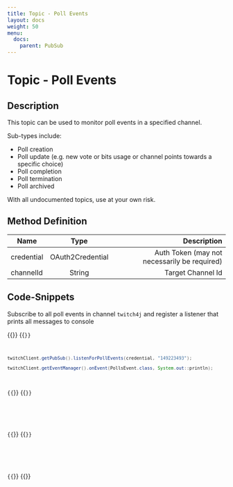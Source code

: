 ```yaml
---
title: Topic - Poll Events
layout: docs
weight: 50
menu: 
  docs:
    parent: PubSub
---
```


# Topic - Poll Events

## Description

This topic can be used to monitor poll events in a specified channel.

Sub-types include:
* Poll creation
* Poll update (e.g. new vote or bits usage or channel points towards a specific choice)
* Poll completion
* Poll termination
* Poll archived

With all undocumented topics, use at your own risk.

## Method Definition

| Name          | Type      | Description  |
| ------------- |:---------:| -----------------:|
| credential | OAuth2Credential | Auth Token (may not necessarily be required) |
| channelId | String | Target Channel Id |

## Code-Snippets

Subscribe to all poll events in channel `twitch4j` and register a listener that prints all messages to console

{{<codeblocks>}}
{{<code Java>}}
```java
twitchClient.getPubSub().listenForPollEvents(credential, "149223493");

twitchClient.getEventManager().onEvent(PollsEvent.class, System.out::println);
```
{{</code>}}
{{<code Groovy>}}
```groovy

```
{{</code>}}
{{<code Kotlin>}}
```kotlin

```
{{</code>}}
{{</codeblocks>}}
